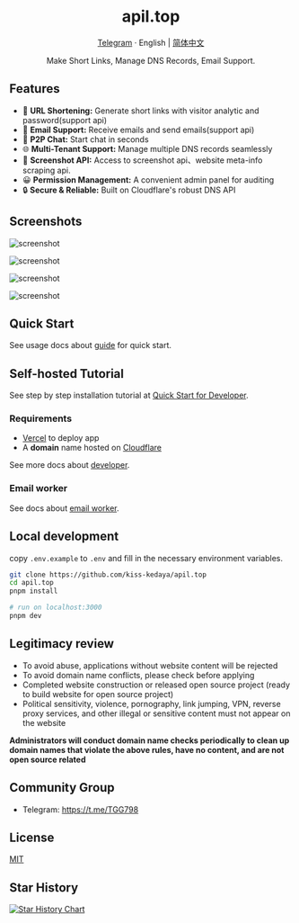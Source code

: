 <div align="center">
  <h1>apil.top</h1>
  <p><a href="https://t.me/TGG798">Telegram</a> · English | <a href="/README-zh.md">简体中文</a></p>
  <p>Make Short Links, Manage DNS Records, Email Support.</p>
  <!-- <img src="https://apil.top/_static/images/light-preview.png"/> -->
</div>

## Features

- 🔗 **URL Shortening:** Generate short links with visitor analytic and password(support api)
- 📮 **Email Support:** Receive emails and send emails(support api)
- 💬 **P2P Chat:** Start chat in seconds
- 🌐 **Multi-Tenant Support:** Manage multiple DNS records seamlessly
- 📸 **Screenshot API:** Access to screenshot api、website meta-info scraping api.
- 😀 **Permission Management:** A convenient admin panel for auditing
- 🔒 **Secure & Reliable:** Built on Cloudflare's robust DNS API

## Screenshots

![screenshot](https://apil.top/_static/images/light-preview.png)

![screenshot](https://apil.top/_static/images/example_02.png)

![screenshot](https://apil.top/_static/images/example_01.png)

![screenshot](https://apil.top/_static/images/example_03.png)

## Quick Start

See usage docs about [guide](https://apil.top/docs/quick-start) for quick start.

## Self-hosted Tutorial

See step by step installation tutorial at [Quick Start for Developer](https://apil.top/docs/developer/quick-start).

### Requirements

- [Vercel](https://vercel.com) to deploy app
- A **domain** name hosted on [Cloudflare](https://dash.cloudflare.com/)

See more docs about [developer](https://apil.top/docs/developer/installation).

### Email worker

See docs about [email worker](https://apil.top/docs/developer/cloudflare-email-worker).

## Local development

copy `.env.example` to `.env` and fill in the necessary environment variables.

```bash
git clone https://github.com/kiss-kedaya/apil.top
cd apil.top
pnpm install

# run on localhost:3000
pnpm dev
```

## Legitimacy review

- To avoid abuse, applications without website content will be rejected
- To avoid domain name conflicts, please check before applying
- Completed website construction or released open source project (ready to build website for open source project)
- Political sensitivity, violence, pornography, link jumping, VPN, reverse proxy services, and other illegal or sensitive content must not appear on the website

**Administrators will conduct domain name checks periodically to clean up domain names that violate the above rules, have no content, and are not open source related**

## Community Group

- Telegram: https://t.me/TGG798

## License

[MIT](/LICENSE.md)

## Star History

<a href="https://star-history.com/#kiss-kedaya/apil.top&Date">
 <picture>
   <source media="(prefers-color-scheme: dark)" srcset="https://api.star-history.com/svg?repos=kiss-kedaya/apil.top&type=Date&theme=dark" />
   <source media="(prefers-color-scheme: light)" srcset="https://api.star-history.com/svg?repos=kiss-kedaya/apil.top&type=Date" />
   <img alt="Star History Chart" src="https://api.star-history.com/svg?repos=kiss-kedaya/apil.top&type=Date" />
 </picture>
</a>